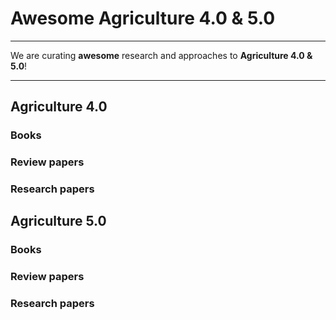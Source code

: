 # Awesome Agriculture 4.0 & 5.0

---
We are curating **awesome** research and approaches to **Agriculture 4.0 & 5.0**!

---

## Agriculture 4.0

### Books

### Review papers

### Research papers

## Agriculture 5.0

### Books

### Review papers

### Research papers
